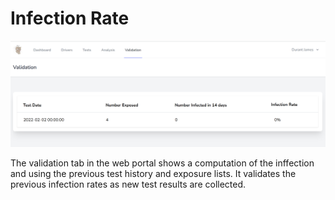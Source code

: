 # Infection Rate

![Infection rate](images/validation.png?raw=true "Infection rate")

The validation tab in the web portal shows a computation of the inffection and using the previous 
test history and exposure lists.  It validates the previous infection rates as new test results
are collected.
